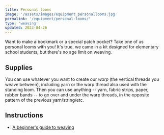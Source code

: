 ```yaml
---
title: Personal looms
image: '/assets/images/equipment_personallooms.jpg'
permalink: '/equipment/personal-looms/'
type: 'weaving'
updated: 2023-04-26
---
```


Want to make a bookmark or a special patch pocket? Take one of us personal looms with you! It's true, we came in a kit designed for elementary school students, but there's no age limit on weaving.

## Supplies

You can use whatever you want to create our *warp* (the vertical threads you weave between), including yarn or the warp thread also used with the standing loom. Then you can use anything -- yarn, fabric strips, paper, rubber bands -- to go over and under the warp threads, in the opposite pattern of the previous yarn/string/etc.


## Instructions

* [A beginner's guide to weaving](https://www.theweavingloom.com/beginners-guide-to-weaving/)